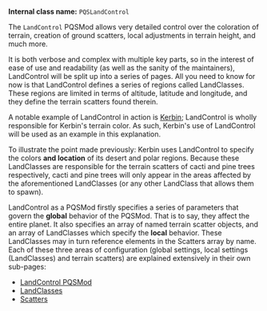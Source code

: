 **Internal class name:** `PQSLandControl`

The `LandControl` PQSMod allows very detailed control over the coloration of terrain, creation of ground scatters, local adjustments in terrain height, and much more.

It is both verbose and complex with multiple key parts, so in the interest of ease of use and readability (as well as the sanity of the maintainers), LandControl will be split up into a series of pages. All you need to know for now is that LandControl defines a series of regions called LandClasses. These regions are limited in terms of altitude, latitude and longitude, and they define the terrain scatters found therein.

A notable example of LandControl in action is [Kerbin](https://github.com/Kopernicus/kittopia-dumps/blob/8a4e0737f18ee2b9755e4f7f2451e9de56f2a82f/Configs/Kerbin.cfg#L438); LandControl is wholly responsible for Kerbin's terrain color. As such, Kerbin's use of LandControl will be used as an example in this explanation.

To illustrate the point made previously: Kerbin uses LandControl to specify the colors **and location** of its desert and polar regions. Because these LandClasses are responsible for the terrain scatters of cacti and pine trees respectively, cacti and pine trees will only appear in the areas affected by the aforementioned LandClasses (or any other LandClass that allows them to spawn).

LandControl as a PQSMod firstly specifies a series of parameters that govern the **global** behavior of the PQSMod. That is to say, they affect the entire planet. It also specifies an array of named terrain scatter objects, and an array of LandClasses which specify the **local** behavior. These LandClasses may in turn reference elements in the Scatters array by name. Each of these three areas of configuration (global settings, local settings (LandClasses) and terrain scatters) are explained extensively in their own sub-pages:

* [LandControl PQSMod]( /Syntax/PQSMods/LandControl/LandControl)
* [LandClasses]( /Syntax/PQSMods/LandControl/LandClasses)
* [Scatters]( /Syntax/PQSMods/LandControl/Scatters)

